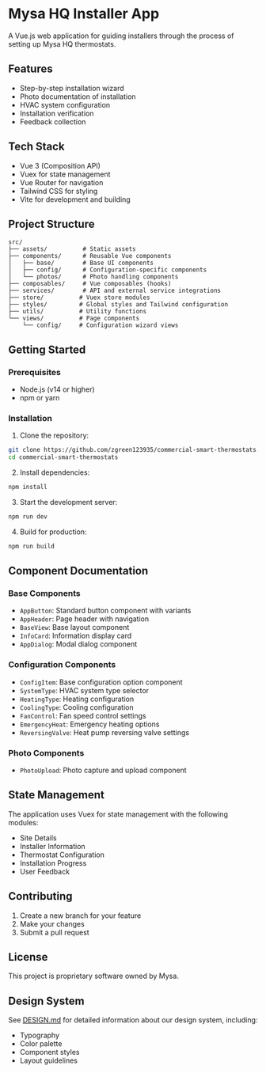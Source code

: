 # Mysa HQ Installer App

A Vue.js web application for guiding installers through the process of setting up Mysa HQ thermostats.

## Features

- Step-by-step installation wizard
- Photo documentation of installation
- HVAC system configuration
- Installation verification
- Feedback collection

## Tech Stack

- Vue 3 (Composition API)
- Vuex for state management
- Vue Router for navigation
- Tailwind CSS for styling
- Vite for development and building

## Project Structure

```
src/
├── assets/          # Static assets
├── components/      # Reusable Vue components
│   ├── base/        # Base UI components
│   ├── config/      # Configuration-specific components
│   └── photos/      # Photo handling components
├── composables/     # Vue composables (hooks)
├── services/        # API and external service integrations
├── store/          # Vuex store modules
├── styles/         # Global styles and Tailwind configuration
├── utils/          # Utility functions
└── views/          # Page components
    └── config/     # Configuration wizard views
```

## Getting Started

### Prerequisites

- Node.js (v14 or higher)
- npm or yarn

### Installation

1. Clone the repository:
```bash
git clone https://github.com/zgreen123935/commercial-smart-thermostats.git
cd commercial-smart-thermostats
```

2. Install dependencies:
```bash
npm install
```

3. Start the development server:
```bash
npm run dev
```

4. Build for production:
```bash
npm run build
```

## Component Documentation

### Base Components

- `AppButton`: Standard button component with variants
- `AppHeader`: Page header with navigation
- `BaseView`: Base layout component
- `InfoCard`: Information display card
- `AppDialog`: Modal dialog component

### Configuration Components

- `ConfigItem`: Base configuration option component
- `SystemType`: HVAC system type selector
- `HeatingType`: Heating configuration
- `CoolingType`: Cooling configuration
- `FanControl`: Fan speed control settings
- `EmergencyHeat`: Emergency heating options
- `ReversingValve`: Heat pump reversing valve settings

### Photo Components

- `PhotoUpload`: Photo capture and upload component

## State Management

The application uses Vuex for state management with the following modules:

- Site Details
- Installer Information
- Thermostat Configuration
- Installation Progress
- User Feedback

## Contributing

1. Create a new branch for your feature
2. Make your changes
3. Submit a pull request

## License

This project is proprietary software owned by Mysa.

## Design System

See [DESIGN.md](DESIGN.md) for detailed information about our design system, including:
- Typography
- Color palette
- Component styles
- Layout guidelines
